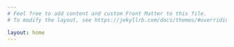 ```yaml
---
# Feel free to add content and custom Front Matter to this file.
# To modify the layout, see https://jekyllrb.com/docs/themes/#overriding-theme-defaults

layout: home
---
```


<a rel="me" href="https://mastodon.social/@caiohsramos"></a>
<a rel="me" href="https://ruby.social/@caiohsramos"></a>
